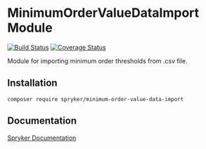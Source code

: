 # MinimumOrderValueDataImport Module
[![Build Status](https://travis-ci.org/spryker/minimum-order-value-data-import.svg)](https://travis-ci.org/spryker/minimum-order-value)
[![Coverage Status](https://coveralls.io/repos/github/spryker/minimum-order-value-data-import/badge.svg)](https://coveralls.io/github/spryker/minimum-order-value-data-import)

Module for importing minimum order thresholds from .csv file.

## Installation

```
composer require spryker/minimum-order-value-data-import
```

## Documentation

[Spryker Documentation](https://academy.spryker.com/developing_with_spryker/module_guide/modules.html)
